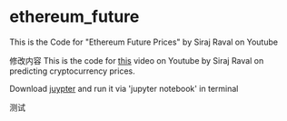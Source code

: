 # ethereum_future
This is the Code for "Ethereum Future Prices" by Siraj Raval on Youtube

修改内容
This is the code for [this](https://youtu.be/QFMOJzvyPx4) video on Youtube by Siraj Raval on predicting cryptocurrency prices. 


Download [juypter](http://jupyter.org/) and run it via 'jupyter notebook' in terminal 

测试
